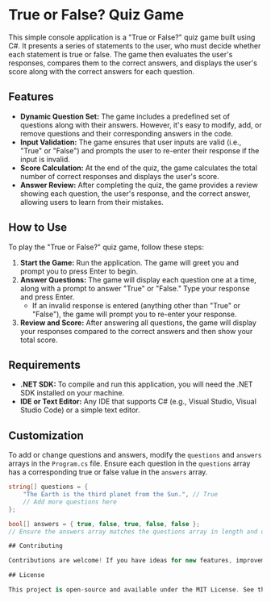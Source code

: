# True or False? Quiz Game

This simple console application is a "True or False?" quiz game built using C#. It presents a series of statements to the user, who must decide whether each statement is true or false. The game then evaluates the user's responses, compares them to the correct answers, and displays the user's score along with the correct answers for each question.

## Features

- **Dynamic Question Set:** The game includes a predefined set of questions along with their answers. However, it's easy to modify, add, or remove questions and their corresponding answers in the code.
- **Input Validation:** The game ensures that user inputs are valid (i.e., "True" or "False") and prompts the user to re-enter their response if the input is invalid.
- **Score Calculation:** At the end of the quiz, the game calculates the total number of correct responses and displays the user's score.
- **Answer Review:** After completing the quiz, the game provides a review showing each question, the user's response, and the correct answer, allowing users to learn from their mistakes.

## How to Use

To play the "True or False?" quiz game, follow these steps:

1. **Start the Game:** Run the application. The game will greet you and prompt you to press Enter to begin.
2. **Answer Questions:** The game will display each question one at a time, along with a prompt to answer "True" or "False." Type your response and press Enter.
   - If an invalid response is entered (anything other than "True" or "False"), the game will prompt you to re-enter your response.
3. **Review and Score:** After answering all questions, the game will display your responses compared to the correct answers and then show your total score.

## Requirements

- **.NET SDK:** To compile and run this application, you will need the .NET SDK installed on your machine.
- **IDE or Text Editor:** Any IDE that supports C# (e.g., Visual Studio, Visual Studio Code) or a simple text editor.

## Customization

To add or change questions and answers, modify the `questions` and `answers` arrays in the `Program.cs` file. Ensure each question in the `questions` array has a corresponding true or false value in the `answers` array.

```csharp
string[] questions = {
    "The Earth is the third planet from the Sun.", // True
    // Add more questions here
};

bool[] answers = { true, false, true, false, false };
// Ensure the answers array matches the questions array in length and order

## Contributing

Contributions are welcome! If you have ideas for new features, improvements, or bug fixes, feel free to fork the repository, make your changes, and submit a pull request.

## License

This project is open-source and available under the MIT License. See the LICENSE file for more details.